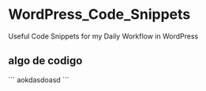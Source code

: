 # WordPress_Code_Snippets
Useful Code Snippets for my Daily Workflow in WordPress
<h2>algo de codigo</h2>
```
aokdasdoasd
```